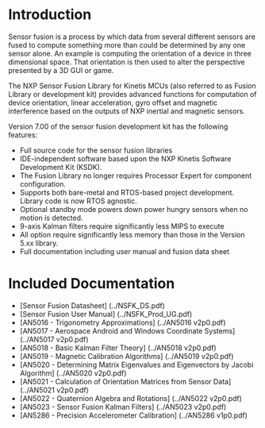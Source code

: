 Introduction
============

Sensor fusion is a process by which data from several different sensors are fused to compute something more than could be determined by any one sensor alone. An example is computing the orientation of a device in three dimensional space. That orientation is then used to alter the perspective presented by a 3D GUI or game.

The NXP Sensor Fusion Library for Kinetis MCUs (also referred to as Fusion Library or development kit) provides advanced functions for computation of device orientation, linear acceleration, gyro offset and magnetic interference based on the outputs of NXP inertial and magnetic sensors.

Version 7.00 of the sensor fusion development kit has the following features:

* Full source code for the sensor fusion libraries
* IDE-independent software based upon the NXP Kinetis Software Development Kit (KSDK). 
* The Fusion Library no longer requires Processor Expert for component configuration.
* Supports both bare-metal and RTOS-based project development.  Library code is now RTOS agnostic.
* Optional standby mode powers down power hungry sensors when no motion is detected.
* 9-axis Kalman filters require significantly less MIPS to execute
* All option require significantly less memory than those in the Version 5.xx library.
* Full documentation including user manual and fusion data sheet

Included Documentation
======================
* [Sensor Fusion Datasheet] (../NSFK_DS.pdf)
* [Sensor Fusion User Manual] (../NSFK_Prod_UG.pdf)
* [AN5016 - Trigonometry Approximations] (../AN5016 v2p0.pdf)
* [AN5017 - Aerospace Android and Windows Coordinate Systems] (../AN5017 v2p0.pdf)
* [AN5018 - Basic Kalman Filter Theory] (../AN5018 v2p0.pdf)
* [AN5019 - Magnetic Calibration Algorithms] (../AN5019 v2p0.pdf)
* [AN5020 - Determining Matrix Eigenvalues and Eigenvectors by Jacobi Algorithm] (../AN5020 v2p0.pdf)
* [AN5021 - Calculation of Orientation Matrices from Sensor Data] (../AN5021 v2p0.pdf)
* [AN5022 - Quaternion Algebra and Rotations] (../AN5022 v2p0.pdf)
* [AN5023 - Sensor Fusion Kalman Filters] (../AN5023 v2p0.pdf)
* [AN5286 - Precision Accelerometer Calibration] (../AN5286 v1p0.pdf)
